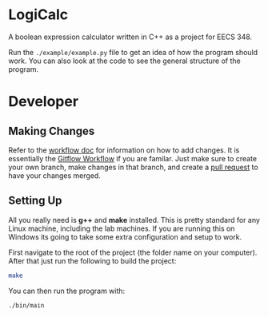 # LogiCalc
A boolean expression calculator written in C++ as a project for EECS 348.

Run the  `./example/example.py` file to get an idea of how the program should work. You can also look at the code to see the general structure of the program.

# Developer

## Making Changes

Refer to the [workflow doc](doc/workflow.md) for information on how to add changes. It is essentially the [Gitflow Workflow](https://www.atlassian.com/git/tutorials/comparing-workflows/gitflow-workflow) if you are familar. Just make sure to create your own branch, make changes in that branch, and create a [pull request](https://github.com/aaatipamula/bool_expr_calc/pulls) to have your changes merged.

## Setting Up

All you really need is **g++** and **make** installed. This is pretty standard for any Linux machine, including the lab machines. If you are running this on Windows its going to take some extra configuration and setup to work.

First navigate to the root of the project (the folder name on your computer). After that just run the following to build the project:

```bash
make
```
You can then run the program with:

```
./bin/main
```


